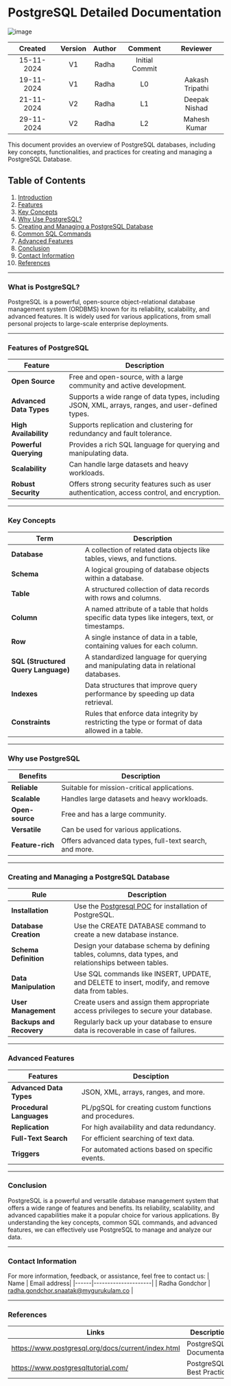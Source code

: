   # PostgreSQL Detailed Documentation
  
 ![image](https://github.com/user-attachments/assets/8ee29a3c-1599-4d0d-a403-4567134158cf)


| Created     |    Version   | Author | Comment | Reviewer |
|:------------------:|:-------------:|:-------------:|:-------------:|:------------------:|
| 15-11-2024   | V1   | Radha | Initial Commit |  |
| 19-11-2024   | V1   | Radha | L0 | Aakash Tripathi |  
| 21-11-2024   | V2   | Radha | L1 | Deepak Nishad | 
| 29-11-2024   | V2  | Radha | L2 | Mahesh Kumar | 

This document provides an overview of PostgreSQL databases, including key concepts, functionalities, and practices for creating and managing a PostgreSQL Database.

## Table of Contents
1. [Introduction](#what-is-postgresql)
2. [Features](#features-of-postgresql)
3. [Key Concepts](#key-concepts)
4. [Why Use PostgreSQL?](#why-use-postgresql)
5. [Creating and Managing a PostgreSQL Database](#creating-and-managing-a-postgresql-database)
6. [Common SQL Commands](#common-sql-commands)
7. [Advanced Features](#advanced-features)
8. [Conclusion](#conclusion)
9. [Contact Information](#contact-information)
10. [References](#references)
---
### What is PostgreSQL?
PostgreSQL is a powerful, open-source object-relational database management system (ORDBMS) known for its reliability, scalability, and advanced features. It is widely used for various applications, from small personal projects to large-scale enterprise deployments.

---

### Features of PostgreSQL
| Feature                | Description                                                                                    |
|----------------------------|--------------------------------------------------------------------------------------------|       
| **Open Source**            | Free and open-source, with a large community and active development.     |
| **Advanced Data Types**    | Supports a wide range of data types, including JSON, XML, arrays, ranges, and user-defined types. |
| **High Availability**      |  Supports replication and clustering for redundancy and fault tolerance.  |
| **Powerful Querying**      | Provides a rich SQL language for querying and manipulating data.        |
| **Scalability**            | Can handle large datasets and heavy workloads.     |
| **Robust Security**        | Offers strong security features such as user authentication, access control, and encryption.     |

---

### Key Concepts
| Term               | Description                                                                                  |
|----------------------|----------------------------------------------------------------------------------------------|
|      **Database**    | A collection of related data objects like tables, views, and functions.          |
|     **Schema**       | A logical grouping of database objects within a database.                        |
| **Table**     | A structured collection of data records with rows and columns.         |
| **Column**    | A named attribute of a table that holds specific data types like integers, text, or timestamps.       |
|   **Row**     | A single instance of data in a table, containing values for each column.      |
| **SQL (Structured Query Language)**    | A standardized language for querying and manipulating data in relational databases.  |
| **Indexes**    | Data structures that improve query performance by speeding up data retrieval.           |
| **Constraints**    | Rules that enforce data integrity by restricting the type or format of data allowed in a table.  |

---

### Why use PostgreSQL
| Benefits                           | Description |
|-------------------------------------|-----------------------------------------------|
| **Reliable**     | Suitable for mission-critical applications.|
| **Scalable**           | Handles large datasets and heavy workloads. |
| **Open-source**      | Free and has a large community.  |
| **Versatile**         | Can be used for various applications.  |
| **Feature-rich**     |  Offers advanced data types, full-text search, and more.|

---

### Creating and Managing a PostgreSQL Database
| **Rule** | **Description**  |
|----------|------------------|
| **Installation**| Use the [Postgresql POC](https://github.com/MyGurukulam-p11/Documentation/tree/main/OT-Microservices/Softaware/Postgresql/POC) for installation of PostgreSQL.
|**Database Creation** | Use the CREATE DATABASE command to create a new database instance.|
| **Schema Definition** | Design your database schema by defining tables, columns, data types, and relationships between tables.|
| **Data Manipulation** | Use SQL commands like INSERT, UPDATE, and DELETE to insert, modify, and remove data from tables.|
| **User Management**| Create users and assign them appropriate access privileges to secure your database.|
| **Backups and Recovery** |Regularly back up your database to ensure data is recoverable in case of failures.            |

---

### Advanced Features
| **Features** |     **Desciption**   |
|------------- |----------------------|
| **Advanced Data Types** | JSON, XML, arrays, ranges, and more. |
| **Procedural Languages** | PL/pgSQL for creating custom functions and procedures. |
| **Replication**  | For high availability and data redundancy. |
| **Full-Text Search** |  For efficient searching of text data. |
| **Triggers** | For automated actions based on specific events.|

---

 ### Conclusion
PostgreSQL is a powerful and versatile database management system that offers a wide range of features and benefits. Its reliability, scalability, and advanced capabilities make it a popular choice for various applications. By understanding the key concepts, common SQL commands, and advanced features, we can effectively use PostgreSQL to manage and analyze our data.

---

### Contact Information
For more information, feedback, or assistance, feel free to contact us:
| Name | Email address|
|------|---------------------|
| Radha Gondchor | radha.gondchor.snaatak@mygurukulam.co |

 ---

### References
| Links                                             | Descriptions                       |
|---------------------------------------------------|------------------------------------|
| https://www.postgresql.org/docs/current/index.html |PostgreSQL Documentation |
| https://www.postgresqltutorial.com/|PostgreSQL Best Practices|
